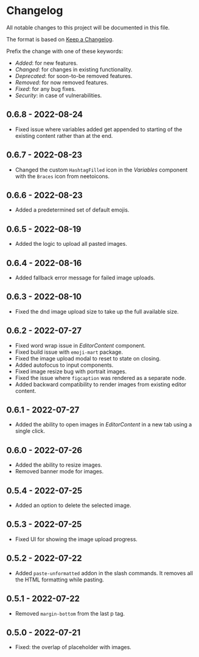 <!---

------ FOLLOW THESE WHILE ADDING AN ENTRY ------

** Add BREAKING keyword in bold for changes which could potentially break the component, eg: **BREAKING**.
** Enclose a prop name in double backticks, eg: `menuType`.
** Represent a version as second level heading and write the version number inside a square bracket, eg: ##  [3.3.2].

--->
# Changelog

All notable changes to this project will be documented in this file.

The format is based on [Keep a Changelog](https://keepachangelog.com/en/1.0.0/).

Prefix the change with one of these keywords:

- *Added*: for new features.
- *Changed*: for changes in existing functionality.
- *Deprecated*: for soon-to-be removed features.
- *Removed*: for now removed features.
- *Fixed*: for any bug fixes.
- *Security*: in case of vulnerabilities.

## 0.6.8 - 2022-08-24

- Fixed issue where variables added get appended to starting of the existing content rather than at the end.

## 0.6.7 - 2022-08-23

- Changed the custom `HashtagFilled` icon in the *Variables* component with the `Braces` icon from neetoicons.

## 0.6.6 - 2022-08-23

- Added a predetermined set of default emojis.

## 0.6.5 - 2022-08-19

- Added the logic to upload all pasted images.

## 0.6.4 - 2022-08-16

- Added fallback error message for failed image uploads.

## 0.6.3 - 2022-08-10

- Fixed the dnd image upload size to take up the full available size.

## 0.6.2 - 2022-07-27

- Fixed word wrap issue in *EditorContent* component.
- Fixed build issue with `emoji-mart` package.
- Fixed the image upload modal to reset to state on closing.
- Added autofocus to input components.
- Fixed image resize bug with portrait images.
- Fixed the issue where `figcaption` was rendered as a separate node.
- Added backward compatibility to render images from existing editor content.

## 0.6.1 - 2022-07-27

- Added the ability to open images in *EditorContent* in a new tab using a single click.

## 0.6.0 - 2022-07-26

- Added the ability to resize images.
- Removed banner mode for images.

## 0.5.4 - 2022-07-25

- Added an option to delete the selected image.

## 0.5.3 - 2022-07-25

- Fixed UI for showing the image upload progress.

## 0.5.2 - 2022-07-22

- Added `paste-unformatted` addon in the slash commands. It removes all the HTML formatting while pasting.

## 0.5.1 - 2022-07-22

- Removed `margin-bottom` from the last p tag.

## 0.5.0 - 2022-07-21

- Fixed:  the overlap of placeholder with images.
